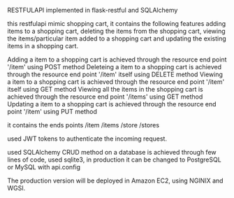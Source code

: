 RESTFULAPI implemented in flask-restful and SQLAlchemy

this restfulapi mimic shopping cart, it contains the following features
   adding items to a shopping cart, 
   deleting the items from the shopping cart, 
   viewing the items/particular item added to a shopping cart and 
   updating the existing items in a shopping cart.

Adding a item to a shopping cart is achieved through the resource end point '/item' using POST method
Deleteing a item to a shopping cart is achieved through the resource end point '/item' itself using DELETE method
Viewing a item to a shopping cart is achieved through the resource end point '/item' itself using GET method
Viewing all the items in the shopping cart is achieved through the resource end point '/items'  using GET method
Updating a item to a shopping cart is achieved through the resource end point '/item' using PUT method


it contains the ends points 
/item
/items
/store
/stores

used JWT tokens to authenticate the incoming request.

used SQLAlchemy CRUD method on a database is achieved through few lines of code, used sqlite3, in production it can be changed to PostgreSQL or MySQL with api.config 

The production version will be deployed in Amazon EC2, using NGINIX and WGSI.
